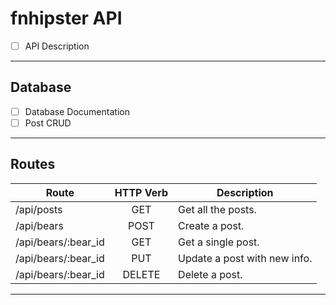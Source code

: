 # fnhipster API

- [ ] API Description

---
## Database
- [ ] Database Documentation
- [ ] Post CRUD

---
## Routes
|Route|HTTP Verb|Description|
|-----|:-------:|----------|
|/api/posts|GET|Get all the posts.|
|/api/bears|POST|Create a post.|
|/api/bears/:bear_id|GET|Get a single post.|
|/api/bears/:bear_id|PUT|Update a post with new info.|
|/api/bears/:bear_id|DELETE|Delete a post.|

---